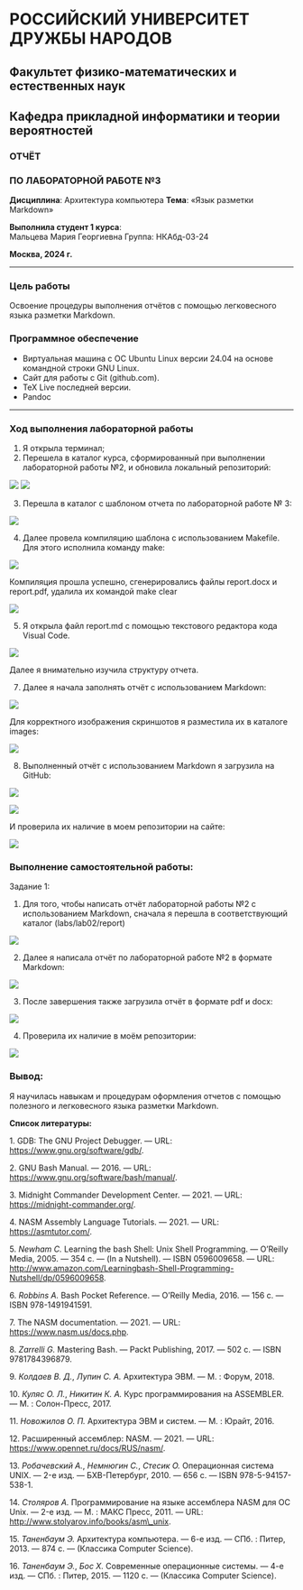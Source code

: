  # РОССИЙСКИЙ УНИВЕРСИТЕТ ДРУЖБЫ НАРОДОВ
## Факультет физико-математических и естественных наук
## Кафедра прикладной информатики и теории вероятностей  

### ОТЧЁТ  
### ПО ЛАБОРАТОРНОЙ РАБОТЕ №3  

**Дисциплина**: Архитектура компьютера
**Тема**: «Язык разметки Markdown»

**Выполнила студент 1 курса**:  
Мальцева Мария Георгиевна 
Группа: НКАбд-03-24 

**Москва, 2024 г.**

---

### Цель работы
Освоение процедуры выполнения отчётов с помощью легковесного языка разметки Markdown.

### Программное обеспечение
- Виртуальная машина с ОС Ubuntu Linux версии 24.04 на основе командной строки GNU Linux.
- Сайт для работы с Git (github.com).
- TeX Live последней версии.
- Pandoc
---

### Ход выполнения лабораторной работы
  1) Я открыла терминал;
  2) Перешела в каталог курса, сформированный при выполнении лабораторной работы №2, и обновила локальный репозиторий:

![](images/image001.png)
![](images/image002.png)

  3) Перешла в каталог с шаблоном отчета по лабораторной работе № 3:

![](images/image003.png)

  4) Далее провела компиляцию шаблона с использованием Makefile. Для этого исполнила команду make:

![](images/image004.png)

  Компиляция прошла успешно, сгенерировались файлы report.docx и report.pdf, удалила их командой make clear

![](images/image005.png)

  5) Я открыла файл report.md с помощью текстового редактора кода Visual Code.

![](images/image006.png)

  Далее я внимательно изучила структуру отчета.

  7) Далее я начала заполнять отчёт с использованием Markdown:

![](images/image007.png)

  Для корректного изображения скриншотов я разместила их в каталоге images:

![](images/image020.png)

  8) Выполненный отчёт с использованием Markdown я загрузила на GitHub:

![](images/image024.png)

![](images/image026.png)

  И проверила их наличие в моем репозитории на сайте:

![](images/image028.png)

### Выполнение самостоятельной работы:

  Задание 1:

  1) Для того, чтобы написать отчёт лабораторной работы №2 с использованием Markdown, сначала я перешла в соответствующий каталог (labs/lab02/report)

![](images/image030.png)

  2) Далее я написала отчёт по лабораторной работе №2 в формате Markdown:

![](images/image034.png)

  3) После завершения также загрузила отчёт в формате pdf и docx:

![](images/image038.png)

  4) Проверила их наличие в моём репозитории:

![](images/image040.png)

### Вывод: 
  Я научилась навыкам и процедурам оформления отчетов с помощью полезного и легковесного языка разметки Markdown.

**Список литературы:**

1\. GDB: The GNU Project Debugger. — URL: https://www.gnu.org/software/gdb/.

2\. GNU Bash Manual. — 2016. — URL: https://www.gnu.org/software/bash/manual/.

3\. Midnight Commander Development Center. — 2021. — URL: https://midnight-commander.org/.

4\. NASM Assembly Language Tutorials. — 2021. — URL: https://asmtutor.com/.

5\. *Newham C.* Learning the bash Shell: Unix Shell Programming. — O’Reilly Media, 2005. — 354 с. — (In a Nutshell). — ISBN 0596009658. — URL: http://www.amazon.com/Learningbash-Shell-Programming-Nutshell/dp/0596009658.

6\. *Robbins A.* Bash Pocket Reference. — O’Reilly Media, 2016. — 156 с. — ISBN 978-1491941591.

7\. The NASM documentation. — 2021. — URL: https://www.nasm.us/docs.php.

8\. *Zarrelli G.* Mastering Bash. — Packt Publishing, 2017. — 502 с. — ISBN 9781784396879.

9\. *Колдаев В. Д.*, *Лупин С. А.* Архитектура ЭВМ. — М. : Форум, 2018.

10\. *Куляс О. Л.*, *Никитин К. А.* Курс программирования на ASSEMBLER. — М. : Солон-Пресс, 2017.

11\. *Новожилов О. П.* Архитектура ЭВМ и систем. — М. : Юрайт, 2016.

12\. Расширенный ассемблер: NASM. — 2021. — URL: https://www.opennet.ru/docs/RUS/nasm/.

13\. *Робачевский А.*, *Немнюгин С.*, *Стесик О.* Операционная система UNIX. — 2-е изд. — БХВ-Петербург, 2010. — 656 с. — ISBN 978-5-94157-538-1.

14\. *Столяров А.* Программирование на языке ассемблера NASM для ОС Unix. — 2-е изд. — М. : МАКС Пресс, 2011. — URL: http://www.stolyarov.info/books/asm\_unix.

15\. *Таненбаум Э.* Архитектура компьютера. — 6-е изд. — СПб. : Питер, 2013. — 874 с. — (Классика Computer Science).

16\. *Таненбаум Э.*, *Бос Х.* Современные операционные системы. — 4-е изд. — СПб. : Питер, 2015. — 1120 с. — (Классика Computer Science).
